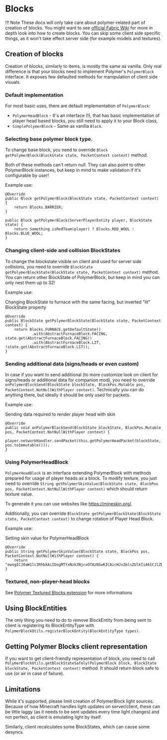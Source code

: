 # Blocks
!!! Note
    These docs will only take care about polymer-related part of creation of blocks.
    You might want to see [official Fabric Wiki](https://fabricmc.net/wiki/tutorial:blocks)
    for more in depth look into how to create blocks. 
    You can skip some client side specific things, as it won't take effect server side 
    (for example models and textures).

## Creation of blocks

Creation of blocks, similarly to items, is mostly the same as vanilla. Only real difference is that your blocks need to 
implement Polymer's `PolymerBlock` interface. It exposes few defaulted methods for manipulation
of client side visuals.

### Default implementation
For most basic uses, there are default implementation of `PolymerBlock`:

* `PolymerHeadBlock` - It's an interface (!), that has basic implementation of player head based blocks, you still need to apply it to your Block class,
* `SimplePolymerBlock` - Same as vanilla `Block`.

### Selecting base polymer block type.
To change base block, you need to override `Block getPolymerBlock(BlockState state, PacketContext context)` method.

Both of these methods can't return null. They can also point to other PolymerBlock instances, but keep
in mind to make validation if it's configurable by user!

Example use:
```
@Override
public Block getPolymerBlock(BlockState state, PacketContext context) {
    return Blocks.BARRIER;
}

public Block getPolymerBlock(ServerPlayerEntity player, BlockState state) {
    return Something.isRedTeam(player) ? Blocks.RED_WOOL : Blocks.BLUE_WOOL;
}
```

### Changing client-side and collision BlockStates
To change the blockstate visible on client and used for server side collisions, you need to override 
`BlockState getPolymerBlockState(BlockState state, PacketContext context)` method.
You can return other BlockState of PolymerBlock, but keep in mind you can only nest them
up to 32!

Example use:

Changing BlockState to furnace with the same facing, but inverted "lit" BlockState property
```
@Override
public BlockState getPolymerBlockState(BlockState state, PacketContext context) {
    return Blocks.FURNACE.getDefaultState()
            .with(AbstractFurnaceBlock.FACING, state.get(AbstractFurnaceBlock.FACING))
            .with(AbstractFurnaceBlock.LIT, !state.get(AbstractFurnaceBlock.LIT));
}
```

### Sending additional data (signs/heads or even custom)
In case if you want to send additional (to more customize look on client for signs/heads 
or additional data for companion mod), you need to override `onPolymerBlockSend(BlockState blockState, BlockPos.Mutable pos, PacketContext.NotNullWithPlayer context)`.
Technically you can do anything there, but ideally it should be only used for packets.

Example use:

Sending data required to render player head with skin
```
@Override
public void onPolymerBlockSend(BlockState blockState, BlockPos.Mutable pos, PacketContext.NotNullWithPlayer context) { 
    player.networkHandler.sendPacket(this.getPolymerHeadPacket(blockState, pos.toImmutable()));
}
```

### Using PolymerHeadBlock
`PolymerHeadBlock` is an interface extending PolymerBlock with methods prepared for 
usage of player heads as a block. To modify texture, you just need to override 
`String getPolymerSkinValue(BlockState state, BlockPos pos, PacketContext.NotNullWithPlayer context)` which should return texture value.

To generate it you can use websites like https://mineskin.org/.

Additionally, you can override `BlockState getPolymerBlockState(BlockState state, PacketContext context)` 
to change rotation of Player Head Block.

Example use:

Setting skin value for PolymerHeadBlock
```
@Override
public String getPolymerSkinValue(BlockState state, BlockPos pos, PacketContext.NotNullWithPlayer context) {
    return "ewogICJ0aW1lc3RhbXAiIDogMTYxNzk3NjcxOTAzNSwKICAicHJvZmlsZUlkIiA6ICJlZDUzZGQ4MTRmOWQ0YTNjYjRlYjY1MWRjYmE3N2U2NiIsCiAgInByb2ZpbGVOYW1lIiA6ICI0MTQxNDE0MWgiLAogICJzaWduYXR1cmVSZXF1aXJlZCIgOiB0cnVlLAogICJ0ZXh0dXJlcyIgOiB7CiAgICAiU0tJTiIgOiB7CiAgICAgICJ1cmwiIDogImh0dHA6Ly90ZXh0dXJlcy5taW5lY3JhZnQubmV0L3RleHR1cmUvNTczNTE0YTIzMjQ1ZjE1ZGJhZDVmYjRlNjIyMTYzMDIwODY0Y2NlNGMxNWQ1NmRlM2FkYjkwZmE1YTcxMzdmZCIKICAgIH0KICB9Cn0";
}
```

### Textured, non-player-head blocks
See [Polymer Textured Blocks extension](/polymer-blocks/basics) for more informations

## Using BlockEntities
The only thing you need to do to remove BlockEntity from being sent to client is registering its BlockEntityType with `PolymerBlockUtils.registerBlockEntity(BlockEntityType types)`.

## Getting Polymer Blocks client representation
If you want to get client-friendly representation of block, you need to call
`PolymerBlockUtils.getBlockStateSafely(PolymerBlock block, BlockState blockState, PacketContext context)`
method. It should return block safe to use (or air in case of failure).

## Limitations
While it's supported, please limit creation of PolymerBlock light sources. Because of how Minecraft
handles light updates on server/client, these can be little laggy (as it needs to be sent updates every time light changes) and not perfect, 
as client is emulating light by itself.

Similarly, client recalculates some BlockStates, which can cause some desyncs.
